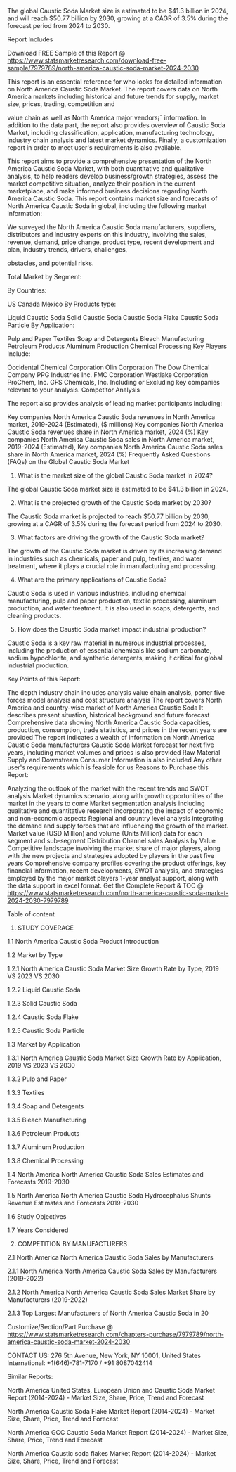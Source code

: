 The global Caustic Soda Market size is estimated to be $41.3 billion in 2024, and will reach $50.77 billion by 2030, growing at a CAGR of 3.5% during the forecast period from 2024 to 2030.



Report Includes

Download FREE Sample of this Report @ https://www.statsmarketresearch.com/download-free-sample/7979789/north-america-caustic-soda-market-2024-2030




This report is an essential reference for who looks for detailed information on North America Caustic Soda Market. The report covers data on North America markets including historical and future trends for supply, market size, prices, trading, competition and

value chain as well as North America major vendors¡¯ information. In addition to the data part, the report also provides overview of Caustic Soda Market, including classification, application, manufacturing technology, industry chain analysis and latest market dynamics. Finally, a customization report in order to meet user's requirements is also available.



This report aims to provide a comprehensive presentation of the North America Caustic Soda Market, with both quantitative and qualitative analysis, to help readers develop business/growth strategies, assess the market competitive situation, analyze their position in the current marketplace, and make informed business decisions regarding North America Caustic Soda. This report contains market size and forecasts of North America Caustic Soda in global, including the following market information:



We surveyed the North America Caustic Soda manufacturers, suppliers, distributors and industry experts on this industry, involving the sales, revenue, demand, price change, product type, recent development and plan, industry trends, drivers, challenges,

obstacles, and potential risks.



Total Market by Segment:

By Countries:



US
Canada
Mexico
By Products type:



Liquid Caustic Soda
Solid Caustic Soda
Caustic Soda Flake
Caustic Soda Particle
By Application:



Pulp and Paper
Textiles
Soap and Detergents
Bleach Manufacturing
Petroleum Products
Aluminum Production
Chemical Processing
Key Players Include: 



Occidental Chemical Corporation
Olin Corporation
The Dow Chemical Company
PPG Industries Inc.
FMC Corporation
Westlake Corporation
ProChem, Inc.
GFS Chemicals, Inc.
Including or Excluding key companies relevant to your analysis.
Competitor Analysis

The report also provides analysis of leading market participants including:



Key companies North America Caustic Soda revenues in North America market, 2019-2024 (Estimated), ($ millions)
Key companies North America Caustic Soda revenues share in North America market, 2024 (%)
Key companies North America Caustic Soda sales in North America market, 2019-2024 (Estimated),
Key companies North America Caustic Soda sales share in North America market, 2024 (%)
Frequently Asked Questions (FAQs) on the Global Caustic Soda Market



1. What is the market size of the global Caustic Soda market in 2024?



The global Caustic Soda market size is estimated to be $41.3 billion in 2024.



2. What is the projected growth of the Caustic Soda market by 2030?



The Caustic Soda market is projected to reach $50.77 billion by 2030, growing at a CAGR of 3.5% during the forecast period from 2024 to 2030.



3. What factors are driving the growth of the Caustic Soda market?



The growth of the Caustic Soda market is driven by its increasing demand in industries such as chemicals, paper and pulp, textiles, and water treatment, where it plays a crucial role in manufacturing and processing.



4. What are the primary applications of Caustic Soda?



Caustic Soda is used in various industries, including chemical manufacturing, pulp and paper production, textile processing, aluminum production, and water treatment. It is also used in soaps, detergents, and cleaning products.



5. How does the Caustic Soda market impact industrial production?



Caustic Soda is a key raw material in numerous industrial processes, including the production of essential chemicals like sodium carbonate, sodium hypochlorite, and synthetic detergents, making it critical for global industrial production.

Key Points of this Report:



The depth industry chain includes analysis value chain analysis, porter five forces model analysis and cost structure analysis
The report covers North America and country-wise market of North America Caustic Soda
It describes present situation, historical background and future forecast
Comprehensive data showing North America Caustic Soda capacities, production, consumption, trade statistics, and prices in the recent years are provided
The report indicates a wealth of information on North America Caustic Soda manufacturers
Caustic Soda Market forecast for next five years, including market volumes and prices is also provided
Raw Material Supply and Downstream Consumer Information is also included
Any other user's requirements which is feasible for us
Reasons to Purchase this Report:



Analyzing the outlook of the market with the recent trends and SWOT analysis
Market dynamics scenario, along with growth opportunities of the market in the years to come
Market segmentation analysis including qualitative and quantitative research incorporating the impact of economic and non-economic aspects
Regional and country level analysis integrating the demand and supply forces that are influencing the growth of the market.
Market value (USD Million) and volume (Units Million) data for each segment and sub-segment
Distribution Channel sales Analysis by Value
Competitive landscape involving the market share of major players, along with the new projects and strategies adopted by players in the past five years
Comprehensive company profiles covering the product offerings, key financial information, recent developments, SWOT analysis, and strategies employed by the major market players
1-year analyst support, along with the data support in excel format.
Get the Complete Report & TOC @ https://www.statsmarketresearch.com/north-america-caustic-soda-market-2024-2030-7979789

Table of content



1. STUDY COVERAGE




1.1 North America Caustic Soda Product Introduction




1.2 Market by Type




1.2.1 North America Caustic Soda Market Size Growth Rate by Type, 2019 VS 2023 VS 2030




1.2.2 Liquid Caustic Soda




1.2.3 Solid Caustic Soda




1.2.4 Caustic Soda Flake




1.2.5 Caustic Soda Particle




1.3 Market by Application




1.3.1 North America Caustic Soda Market Size Growth Rate by Application, 2019 VS 2023 VS 2030




1.3.2 Pulp and Paper




1.3.3 Textiles




1.3.4 Soap and Detergents




1.3.5 Bleach Manufacturing




1.3.6 Petroleum Products




1.3.7 Aluminum Production




1.3.8 Chemical Processing




1.4 North America North America Caustic Soda Sales Estimates and Forecasts 2019-2030




1.5 North America North America Caustic Soda Hydrocephalus Shunts Revenue Estimates and Forecasts 2019-2030




1.6 Study Objectives




1.7 Years Considered




2. COMPETITION BY MANUFACTURERS




2.1 North America North America Caustic Soda Sales by Manufacturers




2.1.1 North America North America Caustic Soda Sales by Manufacturers (2019-2022)




2.1.2 North America North America Caustic Soda Sales Market Share by Manufacturers (2019-2022)




2.1.3 Top Largest Manufacturers of North America Caustic Soda in 20


Customize/Section/Part Purchase @ https://www.statsmarketresearch.com/chapters-purchase/7979789/north-america-caustic-soda-market-2024-2030

CONTACT US:
276 5th Avenue, New York, NY 10001, United States
International: +1(646)-781-7170 / +91 8087042414


Similar Reports:

North America United States, European Union and Caustic Soda Market Report (2014-2024) - Market Size, Share, Price, Trend and Forecast

North America Caustic Soda Flake Market Report (2014-2024) - Market Size, Share, Price, Trend and Forecast

North America GCC Caustic Soda Market Report (2014-2024) - Market Size, Share, Price, Trend and Forecast

North America Caustic soda flakes Market Report (2014-2024) - Market Size, Share, Price, Trend and Forecast
